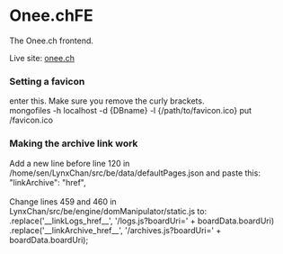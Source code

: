 # Onee.chFE
The Onee.ch frontend. 

Live site: <a href="https://onee.ch" target="blank">onee.ch</a>

<h3>Setting a favicon</h3>
enter this. Make sure you remove the curly brackets. <br>
mongofiles -h localhost -d {DBname} -l {/path/to/favicon.ico} put /favicon.ico

<h3>Making the archive link work</h3>
Add a new line before line 120 in /home/sen/LynxChan/src/be/data/defaultPages.json and paste this: 
<br>
"linkArchive": "href", 
<br>
<br>
Change lines 459 and 460 in LynxChan/src/be/engine/domManipulator/static.js to: 
<br>
    .replace('__linkLogs_href__', '/logs.js?boardUri=' + boardData.boardUri) <br>
    .replace('__linkArchive_href__', '/archives.js?boardUri=' + boardData.boardUri);
